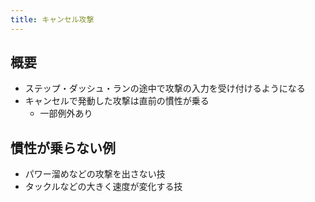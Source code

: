 ```yaml
---
title: キャンセル攻撃
---
```


## 概要
* ステップ・ダッシュ・ランの途中で攻撃の入力を受け付けるようになる
* キャンセルで発動した攻撃は直前の慣性が乗る
    * 一部例外あり

## 慣性が乗らない例
* パワー溜めなどの攻撃を出さない技
* タックルなどの大きく速度が変化する技
